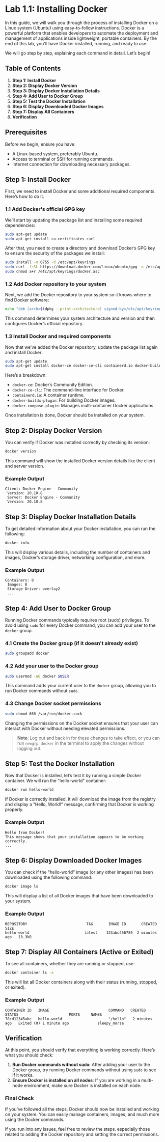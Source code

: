 # Lab 1.1: Installing Docker

In this guide, we will walk you through the process of installing Docker on a Linux system (Ubuntu) using easy-to-follow instructions. Docker is a powerful platform that enables developers to automate the deployment and management of applications inside lightweight, portable containers. By the end of this lab, you'll have Docker installed, running, and ready to use.

We will go step by step, explaining each command in detail. Let’s begin!

## Table of Contents

1. **Step 1: Install Docker**
2. **Step 2: Display Docker Version**
3. **Step 3: Display Docker Installation Details**
4. **Step 4: Add User to Docker Group**
5. **Step 5: Test the Docker Installation**
6. **Step 6: Display Downloaded Docker Images**
7. **Step 7: Display All Containers**
8. **Verification**

## Prerequisites

Before we begin, ensure you have:

- A Linux-based system, preferably Ubuntu.
- Access to terminal or SSH for running commands.
- Internet connection for downloading necessary packages.

## Step 1: Install Docker

First, we need to install Docker and some additional required components. Here’s how to do it.

### 1.1 Add Docker's official GPG key

We’ll start by updating the package list and installing some required dependencies:

```bash
sudo apt-get update
sudo apt-get install ca-certificates curl
```

After that, you need to create a directory and download Docker’s GPG key to ensure the security of the packages we install:

```bash
sudo install -m 0755 -d /etc/apt/keyrings
sudo curl -fsSL https://download.docker.com/linux/ubuntu/gpg -o /etc/apt/keyrings/docker.asc
sudo chmod a+r /etc/apt/keyrings/docker.asc
```

### 1.2 Add Docker repository to your system

Next, we add the Docker repository to your system so it knows where to find Docker software:

```bash
echo "deb [arch=$(dpkg --print-architecture) signed-by=/etc/apt/keyrings/docker.asc] https://download.docker.com/linux/ubuntu $(. /etc/os-release && echo "$VERSION_CODENAME") stable" | sudo tee /etc/apt/sources.list.d/docker.list > /dev/null
```

This command determines your system architecture and version and then configures Docker’s official repository.

### 1.3 Install Docker and required components

Now that we’ve added the Docker repository, update the package list again and install Docker:

```bash
sudo apt-get update
sudo apt-get install docker-ce docker-ce-cli containerd.io docker-buildx-plugin docker-compose-plugin docker-compose -y
```

Here’s a breakdown:

- `docker-ce`: Docker’s Community Edition.
- `docker-ce-cli`: The command-line interface for Docker.
- `containerd.io`: A container runtime.
- `docker-buildx-plugin`: For building Docker images.
- `docker-compose-plugin`: Manages multi-container Docker applications.

Once installation is done, Docker should be installed on your system.

## Step 2: Display Docker Version

You can verify if Docker was installed correctly by checking its version:

```bash
docker version
```

This command will show the installed Docker version details like the client and server version.

### Example Output

```
Client: Docker Engine - Community
 Version: 20.10.8
 Server: Docker Engine - Community
 Version: 20.10.8
```

## Step 3: Display Docker Installation Details

To get detailed information about your Docker installation, you can run the following:

```bash
docker info
```

This will display various details, including the number of containers and images, Docker’s storage driver, networking configuration, and more.

### Example Output

```
Containers: 0
 Images: 0
 Storage Driver: overlay2
 ...
```

## Step 4: Add User to Docker Group

Running Docker commands typically requires root (sudo) privileges. To avoid using `sudo` for every Docker command, you can add your user to the `docker` group.

### 4.1 Create the Docker group (if it doesn't already exist)

```bash
sudo groupadd docker
```

### 4.2 Add your user to the Docker group

```bash
sudo usermod -aG docker $USER
```

This command adds your current user to the `docker` group, allowing you to run Docker commands without `sudo`.

### 4.3 Change Docker socket permissions

```bash
sudo chmod 666 /var/run/docker.sock
```

Changing the permissions on the Docker socket ensures that your user can interact with Docker without needing elevated permissions.

> **Note**: Log out and back in for these changes to take effect, or you can run `newgrp docker` in the terminal to apply the changes without logging out.

## Step 5: Test the Docker Installation

Now that Docker is installed, let’s test it by running a simple Docker container. We will run the "hello-world" container:

```bash
docker run hello-world
```

If Docker is correctly installed, it will download the image from the registry and display a "Hello, World!" message, confirming that Docker is working properly.

### Example Output

```
Hello from Docker!
This message shows that your installation appears to be working correctly.
...
```

## Step 6: Display Downloaded Docker Images

You can check if the "hello-world" image (or any other images) has been downloaded using the following command:

```bash
docker image ls
```

This will display a list of all Docker images that have been downloaded to your system.

### Example Output

```
REPOSITORY                           TAG       IMAGE ID       CREATED         SIZE
hello-world                         latest    123abc456789  2 minutes ago   13.3kB
```

## Step 7: Display All Containers (Active or Exited)

To see all containers, whether they are running or stopped, use:

```bash
docker container ls -a
```

This will list all Docker containers along with their status (running, stopped, or exited).

### Example Output

```
CONTAINER ID   IMAGE                           COMMAND   CREATED          STATUS                       PORTS     NAMES
78cd12345abc   hello-world                     "/hello"   2 minutes ago   Exited (0) 1 minute ago             sleepy_morse
```

## Verification

At this point, you should verify that everything is working correctly. Here’s what you should check:

1. **Run Docker commands without sudo**: After adding your user to the Docker group, try running Docker commands without using `sudo` to see if it works.
2. **Ensure Docker is installed on all nodes**: If you are working in a multi-node environment, make sure Docker is installed on each node.

### Final Check

If you’ve followed all the steps, Docker should now be installed and working on your system. You can easily manage containers, images, and much more using the Docker commands.

If you run into any issues, feel free to review the steps, especially those related to adding the Docker repository and setting the correct permissions.

